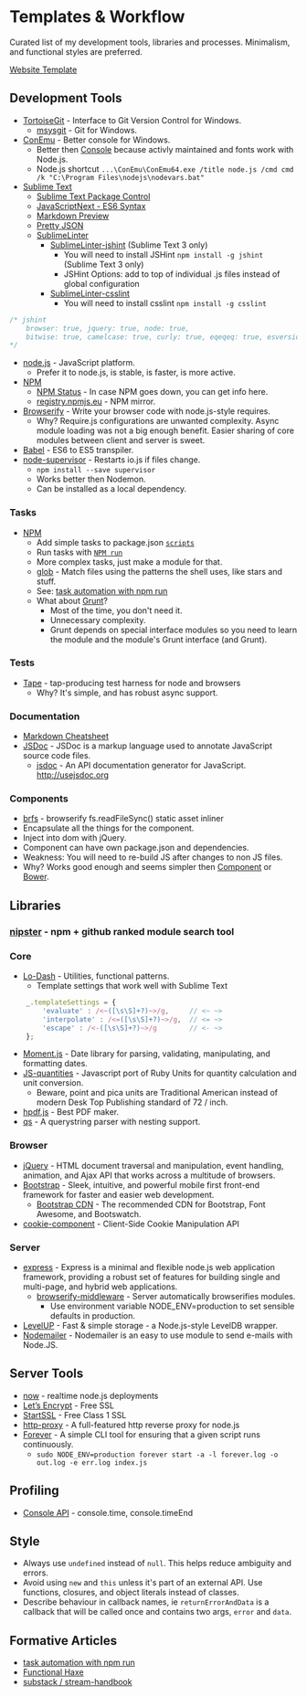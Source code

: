 Templates & Workflow
====================

Curated list of my development tools, libraries and processes. Minimalism, and functional styles are preferred.

[Website Template](website/)

## Development Tools

* [TortoiseGit](https://code.google.com/p/tortoisegit/) - Interface to Git Version Control for Windows.
    * [msysgit](http://msysgit.github.io/) - Git for Windows.
* [ConEmu](https://code.google.com/p/conemu-maximus5/) - Better console for Windows.
    * Better then [Console](http://sourceforge.net/projects/console/) because activly maintained and fonts work with Node.js.
    * Node.js shortcut `...\ConEmu\ConEmu64.exe /title node.js /cmd cmd /k "C:\Program Files\nodejs\nodevars.bat"`
* [Sublime Text](http://www.sublimetext.com/)
    * [Sublime Text Package Control](https://sublime.wbond.net/)
    * [Java​Script​Next - ES6 Syntax](https://github.com/Benvie/JavaScriptNext.tmLanguage)
    * [Markdown Preview](https://github.com/revolunet/sublimetext-markdown-preview)
    * [Pretty JSON](https://github.com/dzhibas/SublimePrettyJson)
    * [Sublime​Linter](https://github.com/SublimeLinter/SublimeLinter)
        * [SublimeLinter-jshint](https://github.com/SublimeLinter/SublimeLinter-jshint) (Sublime Text 3 only)
            * You will need to install JSHint `npm install -g jshint` (Sublime Text 3 only)
            * JSHint Options: add to top of individual .js files instead of global configuration
        * [SublimeLinter-csslint](https://github.com/SublimeLinter/SublimeLinter-csslint)
            * You will need to install csslint `npm install -g csslint`
```javascript
/* jshint 
    browser: true, jquery: true, node: true,
    bitwise: true, camelcase: true, curly: true, eqeqeq: true, esversion: 6, evil: true, expr: true, forin: true, immed: true, indent: 4, latedef: true, newcap: true, noarg: true, noempty: true, nonew: true, quotmark: single, regexdash: true, strict: true, sub: true, trailing: true, undef: true, unused: vars, white: true
*/
```
* [node.js](https://nodejs.org/) - JavaScript platform.
    * Prefer it to node.js, is stable, is faster, is more active.
* [NPM](https://npmjs.org/)
    * [NPM Status](http://status.npmjs.org/) - In case NPM goes down, you can get info here.
    * [registry.npmjs.eu](http://npmjs.eu/) - NPM mirror.
* [Browserify](http://browserify.org/) - Write your browser code with node.js-style requires.
    * Why? Require.js configurations are unwanted complexity. Async module loading was not a big enough benefit. Easier sharing of core modules between client and server is sweet.
* [Babel](https://babeljs.io/) - ES6 to ES5 transpiler.
* [node-supervisor](https://github.com/isaacs/node-supervisor) - Restarts io.js if files change.
    * `npm install --save supervisor`
    * Works better then Nodemon.
    * Can be installed as a local dependency.

### Tasks
* [NPM](https://npmjs.org)
    * Add simple tasks to package.json [`scripts`](https://npmjs.org/doc/misc/npm-scripts.html)
    * Run tasks with [`NPM run`](https://npmjs.org/doc/cli/npm-run-script.html)
    * More complex tasks, just make a module for that.
    * [glob](https://npmjs.org/package/glob) - Match files using the patterns the shell uses, like stars and stuff.
    * See: [task automation with npm run](http://substack.net/task_automation_with_npm_run)
    * What about [Grunt](http://gruntjs.com/)?
        * Most of the time, you don't need it.
        * Unnecessary complexity.
        * Grunt depends on special interface modules so you need to learn the module and the module's Grunt interface (and Grunt).

### Tests
* [Tape](https://github.com/substack/tape) - tap-producing test harness for node and browsers
    * Why? It's simple, and has robust async support.

### Documentation
* [Markdown Cheatsheet](https://github.com/adam-p/markdown-here/wiki/Markdown-Cheatsheet)
* [JSDoc](http://en.wikipedia.org/wiki/JSDoc) - JSDoc is a markup language used to annotate JavaScript source code files.
    * [jsdoc](https://github.com/jsdoc3/jsdoc) - An API documentation generator for JavaScript. http://usejsdoc.org

### Components
* [brfs](https://github.com/substack/brfs) - browserify fs.readFileSync() static asset inliner
* Encapsulate all the things for the component.
* Inject into dom with jQuery.
* Component can have own package.json and dependencies.
* Weakness: You will need to re-build JS after changes to non JS files.
* Why? Works good enough and seems simpler then [Component](http://component.io/) or [Bower](http://bower.io/).

## Libraries

### [nipster](http://eirikb.github.io/nipster/) - npm + github ranked module search tool

### Core
* [Lo-Dash](http://lodash.com/) - Utilities, functional patterns.
    * Template settings that work well with Sublime Text

```javascript
    _.templateSettings = {
        'evaluate' : /<~([\s\S]+?)~>/g,     // <~ ~>
        'interpolate' : /<=([\s\S]+?)~>/g,  // <= ~>
        'escape' : /<-([\s\S]+?)~>/g        // <- ~>
    };
```
* [Moment.js](http://momentjs.com/) - Date library for parsing, validating, manipulating, and formatting dates.
* [JS-quantities](https://github.com/gentooboontoo/js-quantities) - Javascript port of Ruby Units for quantity calculation and unit conversion.
    * Beware, point and pica units are Traditional American instead of modern Desk Top Publishing standard of 72 / inch.
* [hpdf.js](https://github.com/manuels/hpdf.js) - Best PDF maker.
* [qs](https://github.com/ljharb/qs) - A querystring parser with nesting support.

### Browser
* [jQuery](http://jquery.com/) - HTML document traversal and manipulation, event handling, animation, and Ajax API that works across a multitude of browsers.
* [Bootstrap](http://getbootstrap.com/) - Sleek, intuitive, and powerful mobile first front-end framework for faster and easier web development.
    * [Bootstrap CDN](http://www.bootstrapcdn.com/) - The recommended CDN for Bootstrap, Font Awesome, and Bootswatch.
* [cookie-component](https://npmjs.org/package/cookie-component) - Client-Side Cookie Manipulation API

### Server
* [express](http://expressjs.com/) - Express is a minimal and flexible node.js web application framework, providing a robust set of features for building single and multi-page, and hybrid web applications.
    * [browserify-middleware](https://github.com/ForbesLindesay/browserify-middleware) - Server automatically browserifies modules.
        * Use environment variable NODE_ENV=production to set sensible defaults in production.
* [LevelUP](https://github.com/rvagg/node-levelup) - Fast & simple storage - a Node.js-style LevelDB wrapper.
* [Nodemailer](http://www.nodemailer.com/) - Nodemailer is an easy to use module to send e-mails with Node.JS.

## Server Tools
* [now](https://zeit.co/now) - realtime node.js deployments
* [Let’s Encrypt](https://letsencrypt.org/) - Free SSL
* [StartSSL](http://www.startssl.com/) - Free Class 1 SSL
* [http-proxy](https://npmjs.org/package/http-proxy) - A full-featured http reverse proxy for node.js
* [Forever](https://github.com/nodejitsu/forever) - A simple CLI tool for ensuring that a given script runs continuously.
    * `sudo NODE_ENV=production forever start -a -l forever.log -o out.log -e err.log index.js`

## Profiling

* [Console API](https://developers.google.com/chrome-developer-tools/docs/console-api) - console.time, console.timeEnd

## Style
* Always use `undefined` instead of `null`. This helps reduce ambiguity and errors.
* Avoid using `new` and `this` unless it's part of an external API. Use functions, closures, and object literals instead of classes.
* Describe behaviour in callback names, ie `returnErrorAndData` is a callback that will be called once and contains two args, `error` and `data`.

## Formative Articles
* [task automation with npm run](http://substack.net/task_automation_with_npm_run)
* [Functional Haxe](http://blackdog66.wordpress.com/toolbox/haxe-the-functional-parts/)
* [substack / stream-handbook](https://github.com/substack/stream-handbook)